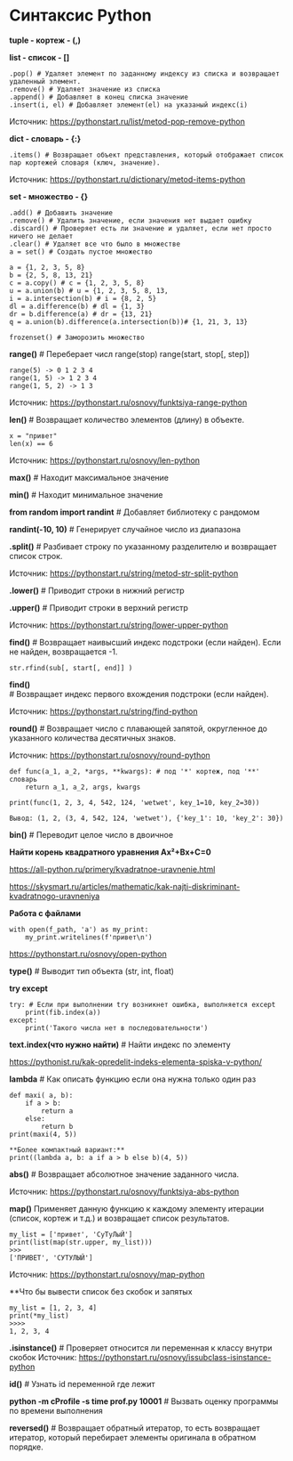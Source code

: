 # Синтаксис Python

**tuple - кортеж - (,)**

**list - список - []**

    .pop() # Удаляет элемент по заданному индексу из списка и возвращает удаленный элемент.
    .remove() # Удаляет значение из списка 
    .append() # Добавляет в конец списка значение
    .insert(i, el) # Добавляет элемент(el) на указаный индекс(i)

Источник: https://pythonstart.ru/list/metod-pop-remove-python 

**dict - словарь - {:}**

    
    .items() # Возвращает объект представления, который отображает список пар кортежей словаря (ключ, значение).

Источник: https://pythonstart.ru/dictionary/metod-items-python 

**set - множество - {}**
    
    .add() # Добавить значение
    .remove() # Удалить значение, если значения нет выдает ошибку
    .discard() # Проверяет есть ли значение и удаляет, если нет просто ничего не делает
    .clear() # Удаляет все что было в множестве
    a = set() # Создать пустое множество  
    
    a = {1, 2, 3, 5, 8}
    b = {2, 5, 8, 13, 21}
    c = a.copy() # c = {1, 2, 3, 5, 8}
    u = a.union(b) # u = {1, 2, 3, 5, 8, 13,
    i = a.intersection(b) # i = {8, 2, 5}
    dl = a.difference(b) # dl = {1, 3}
    dr = b.difference(a) # dr = {13, 21}
    q = a.union(b).difference(a.intersection(b))# {1, 21, 3, 13}
    
    frozenset() # Заморозить множество 
    
**range()** # Переберает числ
    range(stop) 
    range(start, stop[, step])
    
    range(5) -> 0 1 2 3 4
    range(1, 5) -> 1 2 3 4
    range(1, 5, 2) -> 1 3
Источник: https://pythonstart.ru/osnovy/funktsiya-range-python

**len()** # Возвращает количество элементов (длину) в объекте.

    x = "привет"
    len(x) == 6

Источник: https://pythonstart.ru/osnovy/len-python 

**max()** # Находит максимальное значение 

**min()** # Находит минимальное значение

**from random import randint** # Добавляет библиотеку с рандомом

**randint(-10, 10)** # Генерирует случайное число из диапазона 

**.split()** # Разбивает строку по указанному разделителю и возвращает список строк.

Источник: https://pythonstart.ru/string/metod-str-split-python 

**.lower()** # Приводит строки в нижний регистр

**.upper()** # Приводит строки в верхний регистр

Источник: https://pythonstart.ru/string/lower-upper-python 

**find()** # Возвращает наивысший индекс подстроки (если найден). Если не найден, возвращается -1.

    str.rfind(sub[, start[, end]] )


**find()** # Возвращает индекс первого вхождения подстроки (если найден).

Источник: https://pythonstart.ru/string/find-python 

**round()** # Возвращает число с плавающей запятой, округленное до указанного количества десятичных знаков.

Источник: https://pythonstart.ru/osnovy/round-python 

    def func(a_1, a_2, *args, **kwargs): # под '*' кортеж, под '**' словарь 
        return a_1, a_2, args, kwargs

    print(func(1, 2, 3, 4, 542, 124, 'wetwet', key_1=10, key_2=30))

    Вывод: (1, 2, (3, 4, 542, 124, 'wetwet'), {'key_1': 10, 'key_2': 30})

**bin()** # Переводит целое число в двоичное

**Найти корень квадратного уравнения Ax²+Bx+C=0**

https://all-python.ru/primery/kvadratnoe-uravnenie.html

https://skysmart.ru/articles/mathematic/kak-najti-diskriminant-kvadratnogo-uravneniya


**Работа с файлами**

    with open(f_path, 'a') as my_print:
        my_print.writelines(f'привет\n')
        
https://pythonstart.ru/osnovy/open-python

**type()** # Выводит тип объекта (str, int, float)

**try except**
    
    try: # Если при выполнении try возникнет ошибка, выполняется except
        print(fib.index(a))
    except:
        print('Такого числа нет в последовательности')

**text.index(что нужно найти)** # Найти индекс по элементу

https://pythonist.ru/kak-opredelit-indeks-elementa-spiska-v-python/

**lambda** # Как описать функцию если она нужна только один раз

    def maxi( a, b):
        if a > b:
            return a
        else:
            return b
    print(maxi(4, 5))
    
    **Более компактный вариант:**
    print((lambda a, b: a if a > b else b)(4, 5))

**abs()** # Возвращает абсолютное значение заданного числа.

Источник: https://pythonstart.ru/osnovy/funktsiya-abs-python 

**map()** Применяет данную функцию к каждому элементу итерации (список, кортеж и т.д.) и возвращает список результатов.

    my_list = ['привет', 'СуТуЛыЙ']
    print(list(map(str.upper, my_list)))
    >>>
    ['ПРИВЕТ', 'СУТУЛЫЙ']
    
Источник: https://pythonstart.ru/osnovy/map-python 

**Что бы вывести список без скобок и запятых

    my_list = [1, 2, 3, 4]
    print(*my_list)
    >>>>
    1, 2, 3, 4

**.isinstance()** # Проверяет относится ли переменная к классу внутри скобок
Источник: https://pythonstart.ru/osnovy/issubclass-isinstance-python 

**id()** # Узнать id переменной где лежит

**python -m cProfile -s time prof.py 10001** # Вызвать оценку программы по времени выполнения

 **reversed()** # Возвращает обратный итератор, то есть возвращает итератор, который перебирает элементы оригинала в обратном порядке. 
